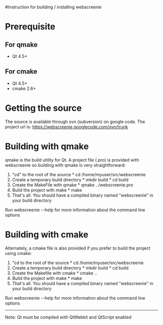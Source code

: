 #Instruction for building / installing webscreenie

# Prerequisite #

## For qmake ##

  * Qt 4.5+

## For cmake ##

  * Qt 4.5+
  * cmake 2.6+

# Getting the source #

The source is available through svn (subversion) on google code. The project url is:
https://webscreenie.googlecode.com/svn/trunk

# Building with qmake #

qmake is the build utility for Qt. A project file (.pro) is provided with webscreenie so building with qmake is very straightforward:

  1. "cd" to the root of the source
    * cd /home/myuser/src/webscreenie
  1. Create a temporary build directory
    * mkdir build
    * cd build
  1. Create the MakeFile with qmake
    * qmake ../webscreenie.pro
  1. Build the project with make
    * make
  1. That's all. You should have a compiled binary named "webscreenie" in your build directory

Run webscreenie --help for more information about the command line options

# Building with cmake #

Alternately, a cmake file is also provided if you prefer to build the project using cmake:

  1. "cd to the root of the source
    * cd /home/myuser/src/webscreenie
  1. Create a temporary build directory
    * mkdir build
    * cd build
  1. Create the Makefile with cmake
    * cmake ..
  1. Build the project with make
    * make
  1. That's all. You should have a compiled binary named "webscreenie" in your build directory

Run webscreenie --help for more information about the command line options

---
Note: Qt must be compiled with QtWebkit and QtScript enabled